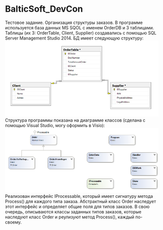 # BalticSoft_DevCon
Тестовое задание. Организация структуры заказов.
В программе используется база данных MS SQOL с именем  OrderDB и 3 таблицами. Таблицы (их 3: OrderTable, Client, Supplier) создавались с помощью SQL Server Management Studio 2014. БД имеет следующую структуру:
![alt text](https://github.com/PugachD/BalticSoft_DevCon/blob/master/Изображения/Диаграмма%20БД.PNG)
Структура программы показана на диаграмме классов (сделана с помощью Visual Studio, могу оформить в Visio):
![alt text](https://github.com/PugachD/BalticSoft_DevCon/blob/master/Изображения/Диаграмма%20Классов.PNG)
Реализован интерфейс IProcessable, который имеет сигнатуру метода Process() для каждого типа заказа. Абстрактный класс Order наследует этот интерфейс и определяет общие поля для типов заказов. В свою очередь, описываются классы заданных типов заказов, которые наследуют класс Order и реулизуют метод Process(), каждый по-своему.
